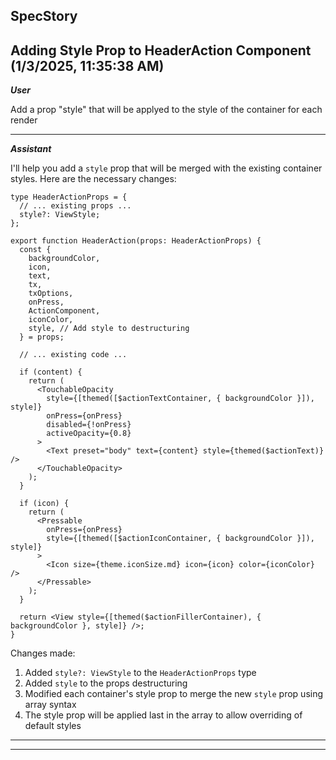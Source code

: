 ## SpecStory

## Adding Style Prop to HeaderAction Component (1/3/2025, 11:35:38 AM)

_**User**_

Add a prop "style" that will be applyed to the style of the container for each render

---

_**Assistant**_

I'll help you add a `style` prop that will be merged with the existing container styles. Here are the necessary changes:

```typescript:design-system/Header/HeaderAction.tsx
type HeaderActionProps = {
  // ... existing props ...
  style?: ViewStyle;
};

export function HeaderAction(props: HeaderActionProps) {
  const {
    backgroundColor,
    icon,
    text,
    tx,
    txOptions,
    onPress,
    ActionComponent,
    iconColor,
    style, // Add style to destructuring
  } = props;
  
  // ... existing code ...

  if (content) {
    return (
      <TouchableOpacity
        style={[themed([$actionTextContainer, { backgroundColor }]), style]}
        onPress={onPress}
        disabled={!onPress}
        activeOpacity={0.8}
      >
        <Text preset="body" text={content} style={themed($actionText)} />
      </TouchableOpacity>
    );
  }

  if (icon) {
    return (
      <Pressable
        onPress={onPress}
        style={[themed([$actionIconContainer, { backgroundColor }]), style]}
      >
        <Icon size={theme.iconSize.md} icon={icon} color={iconColor} />
      </Pressable>
    );
  }

  return <View style={[themed($actionFillerContainer), { backgroundColor }, style]} />;
}
```

Changes made:
1. Added `style?: ViewStyle` to the `HeaderActionProps` type
2. Added `style` to the props destructuring
3. Modified each container's style prop to merge the new `style` prop using array syntax
4. The style prop will be applied last in the array to allow overriding of default styles

---



---

